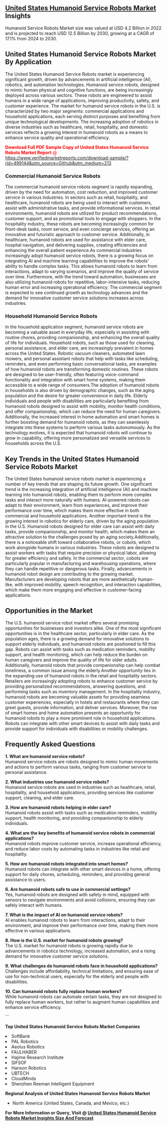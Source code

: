 <h2><a href="https://www.verifiedmarketreports.com/download-sample/?rid=499144&amp;utm_source=Github&amp;utm_medium=213" target="_blank">United States Humanoid Service Robots Market</a> Insights</h2><p>Humanoid Service Robots Market size was valued at USD 4.2 Billion in 2022 and is projected to reach USD 12.5 Billion by 2030, growing at a CAGR of 17.1% from 2024 to 2030.</p><p><h2>United States Humanoid Service Robots Market By Application</h2><p>The United States Humanoid Service Robots market is experiencing significant growth, driven by advancements in artificial intelligence (AI), robotics, and automation technologies. Humanoid service robots, designed to mimic human physical and cognitive functions, are being increasingly deployed across various sectors. These robots are engineered to assist humans in a wide range of applications, improving productivity, safety, and customer experience. The market for humanoid service robots in the U.S. is characterized by two major segments: commercial applications and household applications, each serving distinct purposes and benefiting from unique technological developments. The increasing adoption of robotics in diverse industries such as healthcare, retail, hospitality, and domestic services reflects a growing interest in humanoid robots as a means to enhance service quality and operational efficiency. <p><span class=""><span style="color: #ff0000;"><strong>Download Full PDF Sample Copy of United States Humanoid Service Robots Market Report</strong> @ </span><a href="https://www.verifiedmarketreports.com/download-sample/?rid=499144&amp;utm_source=Github&amp;utm_medium=213" target="_blank">https://www.verifiedmarketreports.com/download-sample/?rid=499144&amp;utm_source=Github&amp;utm_medium=213</a></span></p></p><h3>Commercial Humanoid Service Robots</h3><p>The commercial humanoid service robots segment is rapidly expanding, driven by the need for automation, cost reduction, and improved customer service in various industries. In sectors such as retail, hospitality, and healthcare, humanoid robots are being used to interact with customers, assist with administrative tasks, and provide informational services. In retail environments, humanoid robots are utilized for product recommendations, customer support, and as promotional tools to engage with shoppers. In the hospitality industry, these robots are becoming increasingly common for front-desk tasks, room service, and even concierge services, offering an innovative and futuristic approach to customer service. Additionally, in healthcare, humanoid robots are used for assistance with elder care, hospital navigation, and delivering supplies, creating efficiencies and enhancing the overall patient experience.As commercial industries increasingly adopt humanoid service robots, there is a growing focus on integrating AI and machine learning capabilities to improve the robots' ability to handle complex tasks. This allows humanoid robots to learn from interactions, adapt to varying scenarios, and improve the quality of service over time. Furthermore, with the trend toward automation, businesses are also utilizing humanoid robots for repetitive, labor-intensive tasks, reducing human error and increasing operational efficiency. The commercial segment is expected to see continued growth as technology advances and the demand for innovative customer service solutions increases across industries.<h3>Household Humanoid Service Robots</h3><p>In the household application segment, humanoid service robots are becoming a valuable asset in everyday life, especially in assisting with routine chores, providing companionship, and enhancing the overall quality of life for individuals. Household robots, such as those used for cleaning, personal assistance, and elder care, are increasingly prevalent in homes across the United States. Robotic vacuum cleaners, automated lawn mowers, and personal assistant robots that help with tasks like scheduling, reminders, and even performing basic conversational tasks, are examples of how humanoid robots are transforming domestic routines. These robots are designed to be user-friendly, often featuring voice-command functionality and integration with smart home systems, making them accessible to a wide range of consumers.The adoption of humanoid robots in households is also driven by demographic changes, such as the aging population and the desire for greater convenience in daily life. Elderly individuals and people with disabilities are particularly benefiting from humanoid robots designed to assist with mobility, monitor health conditions, and offer companionship, which can reduce the need for human caregivers. Additionally, the increased interest in home automation and smart homes is further boosting demand for humanoid robots, as they can seamlessly integrate into these systems to perform various tasks autonomously. As the technology evolves, it is expected that humanoid robots will continue to grow in capability, offering more personalized and versatile services to households across the U.S.<h2>Key Trends in the United States Humanoid Service Robots Market</h2><p>The United States humanoid service robots market is experiencing a number of key trends that are shaping its future growth. One significant trend is the increasing integration of artificial intelligence (AI) and machine learning into humanoid robots, enabling them to perform more complex tasks and interact more naturally with humans. AI-powered robots can adapt to their environment, learn from experiences, and improve their performance over time, which makes them more effective in both commercial and household applications. Another important trend is the growing interest in robotics for elderly care, driven by the aging population in the U.S. Humanoid robots designed for elder care can assist with daily tasks, provide companionship, and monitor health, which makes them an attractive solution to the challenges posed by an aging society.Additionally, there is a noticeable shift toward collaborative robots, or cobots, which work alongside humans in various industries. These robots are designed to assist workers with tasks that require precision or physical labor, allowing for greater efficiency and safety. In the commercial sector, cobots are particularly popular in manufacturing and warehousing operations, where they can handle repetitive or dangerous tasks. Finally, advancements in humanoid robot design are contributing to the growing market. Manufacturers are developing robots that are more aesthetically human-like, with improved mobility, speech recognition, and interaction capabilities, which make them more engaging and effective in customer-facing applications.<h2>Opportunities in the Market</h2><p>The U.S. humanoid service robot market offers several promising opportunities for businesses and investors alike. One of the most significant opportunities is in the healthcare sector, particularly in elder care. As the population ages, there is a growing demand for innovative solutions to support elderly individuals, and humanoid robots are positioned to fill this gap. Robots can assist with tasks such as medication reminders, mobility support, and health monitoring, which can help reduce the burden on human caregivers and improve the quality of life for older adults. Additionally, humanoid robots that provide companionship can help combat loneliness, a common issue among the elderly.Another opportunity lies in the expanding use of humanoid robots in the retail and hospitality sectors. Retailers are increasingly adopting robots to enhance customer service by providing personalized recommendations, answering questions, and performing tasks such as inventory management. In the hospitality industry, humanoid robots are becoming valuable assets for providing seamless customer experiences, especially in hotels and restaurants where they can greet guests, provide information, and deliver services. Moreover, the rise of smart homes and home automation presents an opportunity for humanoid robots to play a more prominent role in household applications. Robots can integrate with other smart devices to assist with daily tasks and provide support for individuals with disabilities or mobility challenges.<h2>Frequently Asked Questions</h2><p><strong>1. What are humanoid service robots?</strong><br>Humanoid service robots are robots designed to mimic human movements and actions to perform various tasks, ranging from customer service to personal assistance.</p><p><strong>2. What industries use humanoid service robots?</strong><br>Humanoid service robots are used in industries such as healthcare, retail, hospitality, and household applications, providing services like customer support, cleaning, and elder care.</p><p><strong>3. How are humanoid robots helping in elder care?</strong><br>Humanoid robots assist with tasks such as medication reminders, mobility support, health monitoring, and providing companionship to elderly individuals.</p><p><strong>4. What are the key benefits of humanoid service robots in commercial applications?</strong><br>Humanoid robots improve customer service, increase operational efficiency, and reduce labor costs by automating tasks in industries like retail and hospitality.</p><p><strong>5. How are humanoid robots integrated into smart homes?</strong><br>Humanoid robots can integrate with other smart devices in a home, offering support for daily chores, scheduling, reminders, and providing general assistance to users.</p><p><strong>6. Are humanoid robots safe to use in commercial settings?</strong><br>Yes, humanoid robots are designed with safety in mind, equipped with sensors to navigate environments and avoid collisions, ensuring they can safely interact with humans.</p><p><strong>7. What is the impact of AI on humanoid service robots?</strong><br>AI enables humanoid robots to learn from interactions, adapt to their environment, and improve their performance over time, making them more effective in various applications.</p><p><strong>8. How is the U.S. market for humanoid robots growing?</strong><br>The U.S. market for humanoid robots is growing rapidly due to advancements in robotics technology, increased automation, and a rising demand for innovative customer service solutions.</p><p><strong>9. What challenges do humanoid robots face in household applications?</strong><br>Challenges include affordability, technical limitations, and ensuring ease of use for non-technical users, especially for the elderly and people with disabilities.</p><p><strong>10. Can humanoid robots fully replace human workers?</strong><br>While humanoid robots can automate certain tasks, they are not designed to fully replace human workers, but rather to augment human capabilities and enhance service efficiency.</p>```</p><p><strong>Top United States Humanoid Service Robots Market Companies</strong></p><div data-test-id=""><p><li>SoftBank</li><li> PAL Robotics</li><li> Aeolus Robotics</li><li> FAULHABER</li><li> Hajime Research Institute</li><li> SIFSOF</li><li> Hanson Robotics</li><li> UBTECH</li><li> CloudMinds</li><li> Shenzhen Reeman Intelligent Equipment</li></p><div><strong>Regional Analysis of&nbsp;United States Humanoid Service Robots Market</strong></div><ul><li dir="ltr"><p dir="ltr">North America&nbsp;(United States, Canada, and Mexico, etc.)</p></li></ul><p><strong>For More Information or Query, Visit @&nbsp;</strong><strong><a href="https://www.verifiedmarketreports.com/product/humanoid-service-robots-market/?utm_source=Github&amp;utm_medium=213" target="_blank">United States Humanoid Service Robots Market Insights Size And Forecast</a></strong></p></div>
